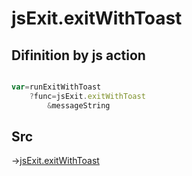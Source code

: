 # jsExit.exitWithToast

## Difinition by js action

```js.js

var=runExitWithToast
	?func=jsExit.exitWithToast
		&messageString
```

## Src

->[jsExit.exitWithToast](https://github.com/puutaro/CommandClick/blob/master/app/src/main/java/com/puutaro/commandclick/fragment_lib/terminal_fragment/js_interface/system/JsExit.kt#L30)


